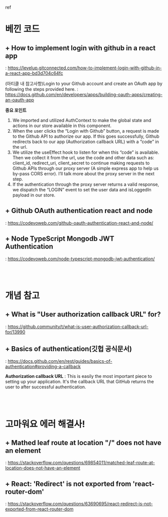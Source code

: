 ref

# 베낀 코드

## + How to implement login with github in a react app

: https://levelup.gitconnected.com/how-to-implement-login-with-github-in-a-react-app-bd3d704c64fc

(아티클 내 참고사항)Login to your Github account and create an OAuth app by following the steps provided here.
: https://docs.github.com/en/developers/apps/building-oauth-apps/creating-an-oauth-app

**중요 포인트**

1. We imported and utilized AuthContext to make the global state and actions in our store available in this component.
2. When the user clicks the “Login with Github” button, a request is made to the Github API to authorize our app. If this goes successfully, Github redirects back to our app (Authorization callback URL) with a “code” in the url.
3. We utilize the useEffect hook to listen for when this “code” is available. Then we collect it from the url, use the code and other data such as: client_id, redirect_uri, client_secret to continue making requests to Github APIs through our proxy server (A simple express app to help us by-pass CORS error). I’ll talk more about the proxy server in the next step.
4. If the authentication through the proxy server returns a valid response, we dispatch the “LOGIN” event to set the user data and isLoggedIn payload in our store.

## + Github OAuth authentication react and node

: https://codevoweb.com/github-oauth-authentication-react-and-node/

## + Node TypeScript Mongodb JWT Authentication

: https://codevoweb.com/node-typescript-mongodb-jwt-authentication/

<br>
<br>

# 개념 참고

## + What is "User authorization callback URL" for?

: https://github.community/t/what-is-user-authorization-callback-url-for/13990

## + Basics of authentication(깃헙 공식문서)

: https://docs.github.com/en/rest/guides/basics-of-authentication#providing-a-callback

**Authorization callback URL** : This is easily the most important piece to setting up your application. It's the callback URL that GitHub returns the user to after successful authentication.

<br>
<br>

# 고마워요 에러 해결사!

## + Mathed leaf route at location "/" does not have an element

: https://stackoverflow.com/questions/69854011/matched-leaf-route-at-location-does-not-have-an-element

## + React: 'Redirect' is not exported from 'react-router-dom'

: https://stackoverflow.com/questions/63690695/react-redirect-is-not-exported-from-react-router-dom
